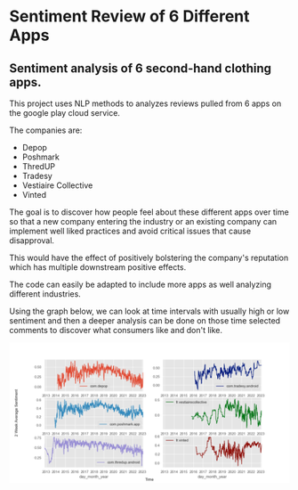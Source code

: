 # Sentiment Review of 6 Different Apps
## Sentiment analysis of 6 second-hand clothing apps.

This project uses NLP methods to analyzes reviews pulled from 6 apps on the google play cloud service. 

The companies are:
* Depop
* Poshmark
*  ThredUP
*  Tradesy
*  Vestiaire Collective
*  Vinted

The goal is to discover how people feel about these different apps over time so that a new company entering the industry or an existing company can implement well liked practices and avoid critical issues that cause disapproval.

This would have the effect of positively bolstering the company's reputation which has multiple downstream positive effects.

The code can easily be adapted to include more apps as well analyzing different industries.

Using the graph below, we can look at time intervals with usually high or low sentiment and then a deeper analysis can be done on those time selected comments to discover what consumers like and don't like.

![image](/2wk_avg_sentiment.png)
